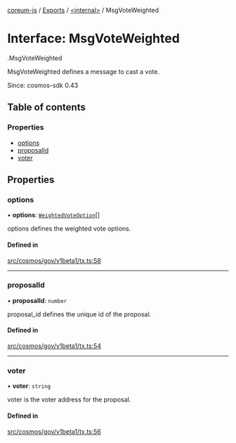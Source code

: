[coreum-js](../README.md) / [Exports](../modules.md) / [<internal\>](../modules/internal_.md) / MsgVoteWeighted

# Interface: MsgVoteWeighted

[<internal>](../modules/internal_.md).MsgVoteWeighted

MsgVoteWeighted defines a message to cast a vote.

Since: cosmos-sdk 0.43

## Table of contents

### Properties

- [options](internal_.MsgVoteWeighted.md#options)
- [proposalId](internal_.MsgVoteWeighted.md#proposalid)
- [voter](internal_.MsgVoteWeighted.md#voter)

## Properties

### options

• **options**: [`WeightedVoteOption`](../modules/internal_.md#weightedvoteoption)[]

options defines the weighted vote options.

#### Defined in

[src/cosmos/gov/v1beta1/tx.ts:58](https://github.com/CooperFoundation/coreum-js/blob/bdb622b/src/cosmos/gov/v1beta1/tx.ts#L58)

___

### proposalId

• **proposalId**: `number`

proposal_id defines the unique id of the proposal.

#### Defined in

[src/cosmos/gov/v1beta1/tx.ts:54](https://github.com/CooperFoundation/coreum-js/blob/bdb622b/src/cosmos/gov/v1beta1/tx.ts#L54)

___

### voter

• **voter**: `string`

voter is the voter address for the proposal.

#### Defined in

[src/cosmos/gov/v1beta1/tx.ts:56](https://github.com/CooperFoundation/coreum-js/blob/bdb622b/src/cosmos/gov/v1beta1/tx.ts#L56)
